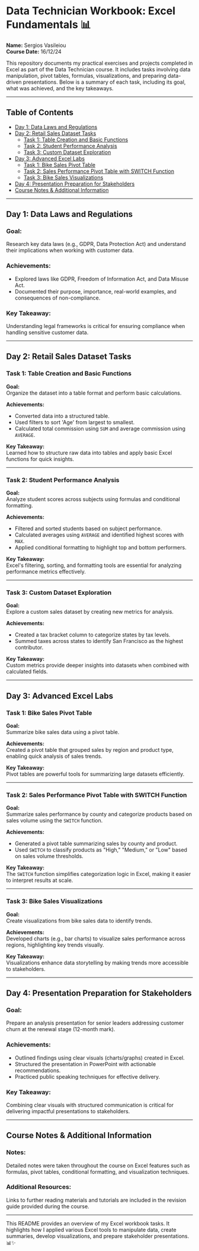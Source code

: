 # Data Technician Workbook: Excel Fundamentals 📊

**Name:** Sergios Vasileiou  
**Course Date:** 16/12/24  

This repository documents my practical exercises and projects completed in Excel as part of the Data Technician course. It includes tasks involving data manipulation, pivot tables, formulas, visualizations, and preparing data-driven presentations. Below is a summary of each task, including its goal, what was achieved, and the key takeaways.

---

## Table of Contents
- [Day 1: Data Laws and Regulations](#day-1-data-laws-and-regulations)
- [Day 2: Retail Sales Dataset Tasks](#day-2-retail-sales-dataset-tasks)
  - [Task 1: Table Creation and Basic Functions](#task-1-table-creation-and-basic-functions)
  - [Task 2: Student Performance Analysis](#task-2-student-performance-analysis)
  - [Task 3: Custom Dataset Exploration](#task-3-custom-dataset-exploration)
- [Day 3: Advanced Excel Labs](#day-3-advanced-excel-labs)
  - [Task 1: Bike Sales Pivot Table](#task-1-bike-sales-pivot-table)
  - [Task 2: Sales Performance Pivot Table with SWITCH Function](#task-2-sales-performance-pivot-table-with-switch-function)
  - [Task 3: Bike Sales Visualizations](#task-3-bike-sales-visualizations)
- [Day 4: Presentation Preparation for Stakeholders](#day-4-presentation-preparation-for-stakeholders)
- [Course Notes & Additional Information](#course-notes--additional-information)

---

## Day 1: Data Laws and Regulations

### Goal:
Research key data laws (e.g., GDPR, Data Protection Act) and understand their implications when working with customer data.

### Achievements:
- Explored laws like GDPR, Freedom of Information Act, and Data Misuse Act.
- Documented their purpose, importance, real-world examples, and consequences of non-compliance.

### Key Takeaway:
Understanding legal frameworks is critical for ensuring compliance when handling sensitive customer data.

---

## Day 2: Retail Sales Dataset Tasks

### Task 1: Table Creation and Basic Functions
**Goal:**  
Organize the dataset into a table format and perform basic calculations.

**Achievements:**  
- Converted data into a structured table.
- Used filters to sort 'Age' from largest to smallest.
- Calculated total commission using `SUM` and average commission using `AVERAGE`.

**Key Takeaway:**  
Learned how to structure raw data into tables and apply basic Excel functions for quick insights.

---

### Task 2: Student Performance Analysis
**Goal:**  
Analyze student scores across subjects using formulas and conditional formatting.

**Achievements:**  
- Filtered and sorted students based on subject performance.
- Calculated averages using `AVERAGE` and identified highest scores with `MAX`.
- Applied conditional formatting to highlight top and bottom performers.

**Key Takeaway:**  
Excel's filtering, sorting, and formatting tools are essential for analyzing performance metrics effectively.

---

### Task 3: Custom Dataset Exploration
**Goal:**  
Explore a custom sales dataset by creating new metrics for analysis.

**Achievements:**  
- Created a tax bracket column to categorize states by tax levels.
- Summed taxes across states to identify San Francisco as the highest contributor.

**Key Takeaway:**  
Custom metrics provide deeper insights into datasets when combined with calculated fields.

---

## Day 3: Advanced Excel Labs

### Task 1: Bike Sales Pivot Table
**Goal:**  
Summarize bike sales data using a pivot table.

**Achievements:**  
Created a pivot table that grouped sales by region and product type, enabling quick analysis of sales trends.

**Key Takeaway:**  
Pivot tables are powerful tools for summarizing large datasets efficiently.

---

### Task 2: Sales Performance Pivot Table with SWITCH Function
**Goal:**  
Summarize sales performance by county and categorize products based on sales volume using the `SWITCH` function.

**Achievements:**  
- Generated a pivot table summarizing sales by county and product.
- Used `SWITCH` to classify products as "High," "Medium," or "Low" based on sales volume thresholds.

**Key Takeaway:**  
The `SWITCH` function simplifies categorization logic in Excel, making it easier to interpret results at scale.

---

### Task 3: Bike Sales Visualizations
**Goal:**  
Create visualizations from bike sales data to identify trends.

**Achievements:**  
Developed charts (e.g., bar charts) to visualize sales performance across regions, highlighting key trends visually.

**Key Takeaway:**  
Visualizations enhance data storytelling by making trends more accessible to stakeholders.

---

## Day 4: Presentation Preparation for Stakeholders

### Goal:
Prepare an analysis presentation for senior leaders addressing customer churn at the renewal stage (12-month mark).

### Achievements:
- Outlined findings using clear visuals (charts/graphs) created in Excel.
- Structured the presentation in PowerPoint with actionable recommendations.
- Practiced public speaking techniques for effective delivery.

### Key Takeaway:
Combining clear visuals with structured communication is critical for delivering impactful presentations to stakeholders.

---

## Course Notes & Additional Information

### Notes:
Detailed notes were taken throughout the course on Excel features such as formulas, pivot tables, conditional formatting, and visualization techniques.

### Additional Resources:
Links to further reading materials and tutorials are included in the revision guide provided during the course.

---

This README provides an overview of my Excel workbook tasks. It highlights how I applied various Excel tools to manipulate data, create summaries, develop visualizations, and prepare stakeholder presentations. 📊✨

